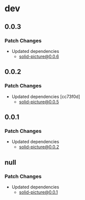# dev

## 0.0.3

### Patch Changes

- Updated dependencies
  - solid-picture@0.0.6

## 0.0.2

### Patch Changes

- Updated dependencies [cc73f0d]
  - solid-picture@0.0.5

## 0.0.1

### Patch Changes

- Updated dependencies
  - solid-picture@0.0.2

## null

### Patch Changes

- Updated dependencies
  - solid-picture@0.0.1
